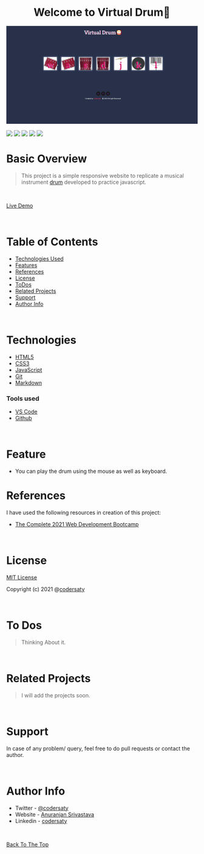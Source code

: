 <h1 align="center" id="top">Welcome to Virtual Drum👋</h1>
<p align="center"><img src="images/demo.gif"></p>

![](https://img.shields.io/badge/CSS-3-blue)
![](https://img.shields.io/badge/HTML-5-blue)
![](https://img.shields.io/badge/JavaScript-ES6-blue)
![](https://img.shields.io/badge/git-%20-grey)
![](https://img.shields.io/badge/github-%20-grey)

# Basic Overview

> This project is a simple responsive website to replicate a musical instrument [drum](https://en.wikipedia.org/wiki/Drum) developed to practice javascript.

<br/>

[Live Demo](https://codersaty.github.io/drum-kit/)

<br/>


# Table of Contents

- [Technologies Used](#technologies)
- [Features](#features)
- [References](#references)
- [License](#license)
- [ToDos](#To-Dos)
- [Related Projects](#related-projects)
- [Support](#support)
- [Author Info](#author-info)

<br/>

# Technologies

- [HTML5](https://en.wikipedia.org/wiki/HTML5)
- [CSS3](https://en.wikipedia.org/wiki/CSS)
- [JavaScript](https://en.wikipedia.org/wiki/JavaScript)
- [Git](https://en.wikipedia.org/wiki/Git)
- [Markdown](https://en.wikipedia.org/wiki/Markdown)

### Tools used

- [VS Code](https://en.wikipedia.org/wiki/Visual_Studio_Code)
- [Github](https://en.wikipedia.org/wiki/GitHub)

<br/>

# Feature

- You can play the drum using the mouse as well as keyboard.

# References

I have used the following resources in creation of this project:

- [The Complete 2021 Web Development Bootcamp](https://www.udemy.com/course/the-complete-web-development-bootcamp/)


<br/>

# License

[MIT License](LICENSE.md)

Copyright (c) 2021 @[codersaty](http://codersaty.me)

<br/>

# To Dos

> Thinking About it.


<br/>

# Related Projects


> I will add the projects soon.


<br/>


# Support

In case of any problem/ query, feel free to do pull requests or contact the author.

<br/>

# Author Info

- Twitter - [@codersaty](https://twitter.com/codersaty)
- Website - [Anuranjan Srivastava](http://codersaty.me)
- Linkedin - [codersaty](https://www.linkedin.com/in/codersaty)

<br/>

[Back To The Top](#top)